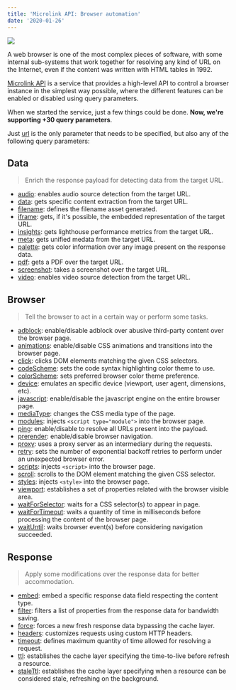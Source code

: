 ```yaml
---
title: 'Microlink API: Browser automation'
date: '2020-01-26'
---
```


![](https://i.imgur.com/S2D1sZR.png)

A web browser is one of the most complex pieces of software, with some internal sub-systems that work together for resolving any kind of URL on the Internet, even if the content was written with HTML tables in 1992.

[Microlink API](/docs/api/getting-started/overview) is a service that provides a high-level API to control a browser instance in the simplest way possible, where the different features can be enabled or disabled using query parameters.

When we started the service, just a few things could be done. **Now, we're supporting +30 query parameters**.

Just [url](/docs/api/parameters/url) is the only parameter that needs to be specified, but also any of the following query parameters:

## Data

> Enrich the response payload for detecting data from the target URL.

- [audio](/docs/api/parameters/audio): enables audio source detection from the target URL.
- [data](/docs/api/parameters/data): gets specific content extraction from the target URL.
- [filename](/docs/api/parameters/filename): defines the filename asset generated.
- [iframe](/docs/api/parameters/iframe): gets, if it's possible, the embedded representation of the target URL.
- [insights](/docs/api/parameters/insights): gets lighthouse performance metrics from the target URL.
- [meta](/docs/api/parameters/meta): gets unified medata from the target URL.
- [palette](/docs/api/parameters/palette): gets color information over any image present on the response data.
- [pdf](/docs/api/parameters/pdf): gets a PDF over the target URL.
- [screenshot](/docs/api/parameters/screenshot): takes a screenshot over the target URL.
- [video](/docs/api/parameters/video): enables video source detection from the target URL.

## Browser

> Tell the browser to act in a certain way or perform some tasks.

- [adblock](/docs/api/parameters/adblock): enable/disable adblock over abusive third-party content over the browser page.
- [animations](/docs/api/parameters/animations): enable/disable CSS animations and transitions into the browser page.
- [click](/docs/api/parameters/click): clicks DOM elements matching the given CSS selectors.
- [codeScheme](/docs/api/parameters/codeScheme): sets the code syntax highlighting color theme to use.
- [colorScheme](/docs/api/parameters/colorScheme): sets preferred browser color theme preference.
- [device](/docs/api/parameters/device): emulates an specific device (viewport, user agent, dimensions, etc).
- [javascript](/docs/api/parameters/javascript): enable/disable the javascript engine on the entire browser page.
- [mediaType](/docs/api/parameters/media-type): changes the CSS media type of the page.
- [modules](/docs/api/parameters/modules): injects `<script type="module">` into the browser page.
- [ping](/docs/api/parameters/ping): enable/disable to resolve all URLs present into the payload.
- [prerender](/docs/api/parameters/prerender): enable/disable browser navigation.
- [proxy](/docs/api/parameters/proxy): uses a proxy server as an intermediary during the requests.
- [retry](/docs/api/parameters/retry): sets the number of exponential backoff retries to perform under an unexpected browser error.
- [scripts](/docs/api/parameters/scripts): injects `<script>` into the browser page.
- [scroll](/docs/api/parameters/scroll): scrolls to the DOM element matching the given CSS selector.
- [styles](/docs/api/parameters/styles): injects `<style>` into the browser page.
- [viewport](/docs/api/parameters/viewport): establishes a set of properties related with the browser visible area.
- [waitForSelector](/docs/api/parameters/waitForSelector): waits for a CSS selector(s) to appear in page.
- [waitForTimeout](/docs/api/parameters/wait-for): waits a quantity of time in milliseconds before processing the content of the browser page.
- [waitUntil](/docs/api/parameters/waitUntil): waits browser event(s) before considering navigation succeeded.

## Response

> Apply some modifications over the response data for better accommodation.

- [embed](/docs/api/parameters/embed): embed a specific response data field respecting the content type.
- [filter](/docs/api/parameters/filter): filters a list of properties from the response data for bandwidth saving.
- [force](/docs/api/parameters/force): forces a new fresh response data bypassing the cache layer.
- [headers](/docs/api/parameters/headers): customizes requests using custom HTTP headers.
- [timeout](/docs/api/parameters/timeout): defines maximum quantity of time allowed for resolving a request.
- [ttl](/docs/api/parameters/ttl): establishes the cache layer specifying the time-to-live before refresh a resource.
- [staleTtl](/docs/api/parameters/staleTtl): establishes the cache layer specifying when a resource can be considered stale, refreshing on the background.
